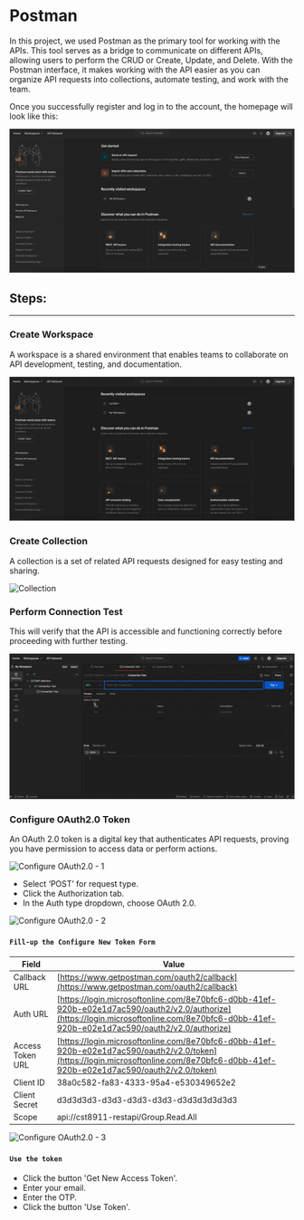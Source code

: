 # Postman

In this project, we used Postman as the primary tool for working with the APIs. This tool serves as a bridge to communicate on different APIs, allowing users to perform the CRUD or Create, Update, and Delete. With the Postman interface, it makes working with the API easier as you can organize API requests into collections, automate testing, and work with the team.

Once you successfully register and log in to the account, the homepage will look like this:

![Homepage](images/1-homepage.png)

## Steps:
---

### **Create Workspace**
A workspace is a shared environment that enables teams to collaborate on API development, testing, and documentation.

![Workspace](images/workspace.gif)

### **Create Collection**
A collection is a set of related API requests designed for easy testing and sharing.

![Collection](images/collection.gif)

### **Perform Connection Test**
This will verify that the API is accessible and functioning correctly before proceeding with further testing.

![Connection Testing](images/Connection-Test.gif)

### **Configure OAuth2.0 Token**
An OAuth 2.0 token is a digital key that authenticates API requests, proving you have permission to access data or perform actions.

![Configure OAuth2.0 - 1](images/auth1.gif)

- Select ‘POST’ for request type.
- Click the Authorization tab.
- In the Auth type dropdown, choose OAuth 2.0.

![Configure OAuth2.0 - 2](images/auth2.gif)

#### `Fill-up the Configure New Token Form`

| **Field**           | **Value**                                                                                           |
|---------------------|-----------------------------------------------------------------------------------------------------|
| Callback URL        | [https://www.getpostman.com/oauth2/callback](https://www.getpostman.com/oauth2/callback)             |
| Auth URL            | [https://login.microsoftonline.com/8e70bfc6-d0bb-41ef-920b-e02e1d7ac590/oauth2/v2.0/authorize](https://login.microsoftonline.com/8e70bfc6-d0bb-41ef-920b-e02e1d7ac590/oauth2/v2.0/authorize) |
| Access Token URL    | [https://login.microsoftonline.com/8e70bfc6-d0bb-41ef-920b-e02e1d7ac590/oauth2/v2.0/token](https://login.microsoftonline.com/8e70bfc6-d0bb-41ef-920b-e02e1d7ac590/oauth2/v2.0/token) |
| Client ID           | 38a0c582-fa83-4333-95a4-e530349652e2                                                                |
| Client Secret       | d3d3d3d3-d3d3-d3d3-d3d3-d3d3d3d3d3d3                                                           |
| Scope               | api://cst8911-restapi/Group.Read.All                                                                |

![Configure OAuth2.0 - 3](images/auth3.gif)

#### `Use the token`
- Click the button 'Get New Access Token'.
- Enter your email.
- Enter the OTP.
- Click the button 'Use Token'.
